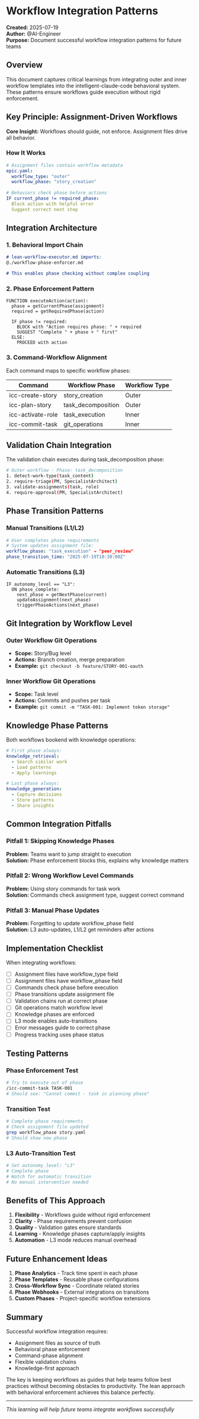 # Workflow Integration Patterns

**Created:** 2025-07-19  
**Author:** @AI-Engineer  
**Purpose:** Document successful workflow integration patterns for future teams

## Overview

This document captures critical learnings from integrating outer and inner workflow templates into the intelligent-claude-code behavioral system. These patterns ensure workflows guide execution without rigid enforcement.

## Key Principle: Assignment-Driven Workflows

**Core Insight:** Workflows should guide, not enforce. Assignment files drive all behavior.

### How It Works
```yaml
# Assignment files contain workflow metadata
epic.yaml:
  workflow_type: "outer"
  workflow_phase: "story_creation"
  
# Behaviors check phase before actions
IF current_phase != required_phase:
  Block action with helpful error
  Suggest correct next step
```

## Integration Architecture

### 1. Behavioral Import Chain
```markdown
# lean-workflow-executor.md imports:
@./workflow-phase-enforcer.md

# This enables phase checking without complex coupling
```

### 2. Phase Enforcement Pattern
```pseudocode
FUNCTION executeAction(action):
  phase = getCurrentPhase(assignment)
  required = getRequiredPhase(action)
  
  IF phase != required:
    BLOCK with "Action requires phase: " + required
    SUGGEST "Complete " + phase + " first"
  ELSE:
    PROCEED with action
```

### 3. Command-Workflow Alignment

Each command maps to specific workflow phases:

| Command | Workflow Phase | Workflow Type |
|---------|---------------|---------------|
| icc-create-story | story_creation | Outer |
| icc-plan-story | task_decomposition | Outer |
| icc-activate-role | task_execution | Inner |
| icc-commit-task | git_operations | Inner |

## Validation Chain Integration

The validation chain executes during task_decomposition phase:

```bash
# Outer workflow - Phase: task_decomposition
1. detect-work-type(task_content)
2. require-triage(PM, SpecialistArchitect)  
3. validate-assignments(task, role)
4. require-approval(PM, SpecialistArchitect)
```

## Phase Transition Patterns

### Manual Transitions (L1/L2)
```yaml
# User completes phase requirements
# System updates assignment file:
workflow_phase: "task_execution" → "peer_review"
phase_transition_time: "2025-07-19T10:30:00Z"
```

### Automatic Transitions (L3)
```pseudocode
IF autonomy_level == "L3":
  ON phase_complete:
    next_phase = getNextPhase(current)
    updateAssignment(next_phase)
    triggerPhaseActions(next_phase)
```

## Git Integration by Workflow Level

### Outer Workflow Git Operations
- **Scope:** Story/Bug level
- **Actions:** Branch creation, merge preparation
- **Example:** `git checkout -b feature/STORY-001-oauth`

### Inner Workflow Git Operations  
- **Scope:** Task level
- **Actions:** Commits and pushes per task
- **Example:** `git commit -m "TASK-001: Implement token storage"`

## Knowledge Phase Patterns

Both workflows bookend with knowledge operations:

```yaml
# First phase always:
knowledge_retrieval:
  - Search similar work
  - Load patterns
  - Apply learnings

# Last phase always:
knowledge_generation:
  - Capture decisions
  - Store patterns
  - Share insights
```

## Common Integration Pitfalls

### Pitfall 1: Skipping Knowledge Phases
**Problem:** Teams want to jump straight to execution  
**Solution:** Phase enforcement blocks this, explains why knowledge matters

### Pitfall 2: Wrong Workflow Level Commands
**Problem:** Using story commands for task work  
**Solution:** Commands check assignment type, suggest correct command

### Pitfall 3: Manual Phase Updates
**Problem:** Forgetting to update workflow_phase field  
**Solution:** L3 auto-updates, L1/L2 get reminders after actions

## Implementation Checklist

When integrating workflows:

- [ ] Assignment files have workflow_type field
- [ ] Assignment files have workflow_phase field  
- [ ] Commands check phase before execution
- [ ] Phase transitions update assignment file
- [ ] Validation chains run at correct phase
- [ ] Git operations match workflow level
- [ ] Knowledge phases are enforced
- [ ] L3 mode enables auto-transitions
- [ ] Error messages guide to correct phase
- [ ] Progress tracking uses phase status

## Testing Patterns

### Phase Enforcement Test
```bash
# Try to execute out of phase
/icc-commit-task TASK-001
# Should see: "Cannot commit - task in planning phase"
```

### Transition Test
```bash
# Complete phase requirements
# Check assignment file updated
grep workflow_phase story.yaml
# Should show new phase
```

### L3 Auto-Transition Test
```yaml
# Set autonomy_level: "L3"
# Complete phase
# Watch for automatic transition
# No manual intervention needed
```

## Benefits of This Approach

1. **Flexibility** - Workflows guide without rigid enforcement
2. **Clarity** - Phase requirements prevent confusion
3. **Quality** - Validation gates ensure standards
4. **Learning** - Knowledge phases capture/apply insights
5. **Automation** - L3 mode reduces manual overhead

## Future Enhancement Ideas

1. **Phase Analytics** - Track time spent in each phase
2. **Phase Templates** - Reusable phase configurations  
3. **Cross-Workflow Sync** - Coordinate related stories
4. **Phase Webhooks** - External integrations on transitions
5. **Custom Phases** - Project-specific workflow extensions

## Summary

Successful workflow integration requires:
- Assignment files as source of truth
- Behavioral phase enforcement  
- Command-phase alignment
- Flexible validation chains
- Knowledge-first approach

The key is keeping workflows as guides that help teams follow best practices without becoming obstacles to productivity. The lean approach with behavioral enforcement achieves this balance perfectly.

---
*This learning will help future teams integrate workflows successfully*